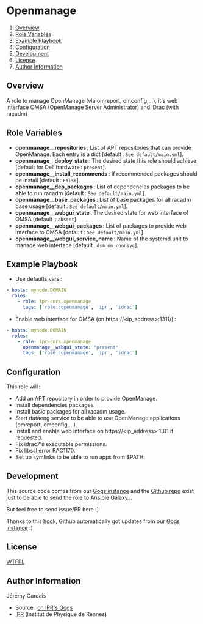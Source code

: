 # Openmanage

1. [Overview](#overview)
2. [Role Variables](#role-variables)
3. [Example Playbook](#example-playbook)
4. [Configuration](#configuration)
5. [Development](#development)
6. [License](#license)
7. [Author Information](#author-information)

## Overview

A role to manage OpenManage (via omreport, omconfig,…), it's web interface OMSA (OpenManage Server Administrator) and iDrac (with racadm)

## Role Variables

* **openmanage__repositories** : List of APT repositories that can provide OpenManage. Each entry is a dict [default : `See default/main.yml`].
* **openmanage__deploy_state** : The desired state this role should achieve [default for Dell hardware : `present`].
* **openmanage__install_recommends** : If recommended packages should be install [default : `False`].
* **openmanage__dep_packages** : List of dependencies packages to be able to run racadm [default : `See default/main.yml`].
* **openmanage__base_packages** : List of base packages for all racadm base usage [default : `See default/main.yml`].
* **openmanage__webgui_state** : The desired state for web interface of OMSA [default  : `absent`].
* **openmanage__webgui_packages** : List of packages to provide web interface to OMSA [default : `See default/main.yml`].
* **openmanage__webgui_service_name** : Name of the systemd unit to manage web interface [default : `dsm_om_connsvc`].

## Example Playbook

* Use defaults vars :

``` yaml
- hosts: mynode.DOMAIN
  roles:
    - role: ipr-cnrs.openmanage
      tags: ['role::openmanage', 'ipr', 'idrac']
```

* Enable web interface for OMSA (on https://<ip_address>:1311/) :

``` yaml
- hosts: mynode.DOMAIN
  roles:
    - role: ipr-cnrs.openmanage
      openmanage__webgui_state: "present"
      tags: ['role::openmanage', 'ipr', 'idrac']
```

## Configuration

This role will :
* Add an APT repository in order to provide OpenManage.
* Install dependencies packages.
* Install basic packages for all racadm usage.
* Start dataeng service to be able to use OpenManage applications (omreport, omconfig,…).
* Install and enable web interface on https://<ip_address>:1311 if requested.
* Fix idrac7's executable permissions.
* Fix libssl error RAC1170.
* Set up symlinks to be able to run apps from $PATH.

## Development

This source code comes from our [Gogs instance][openmanage source] and the [Github repo][openmanage github] exist just to be able to send the role to Ansible Galaxy…

But feel free to send issue/PR here :)

Thanks to this [hook][gogs to github hook], Github automatically got updates from our [Gogs instance][openmanage source] :)

## License

[WTFPL][wtfpl website]

## Author Information

Jérémy Gardais
* Source : [on IPR's Gogs][openmanage source]
* [IPR][ipr website] (Institut de Physique de Rennes)

[gogs to github hook]: https://stackoverflow.com/a/21998477
[openmanage source]: https://git.ipr.univ-rennes1.fr/cellinfo/ansible.openmanage
[openmanage github]: https://github.com/ipr-cnrs/openmanage
[wtfpl website]: http://www.wtfpl.net/about/
[ipr website]: https://ipr.univ-rennes1.fr/
